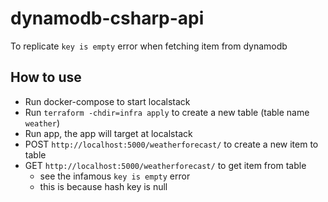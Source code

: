 # dynamodb-csharp-api

To replicate `key is empty` error when fetching item from dynamodb

## How to use
- Run docker-compose to start localstack
- Run `terraform -chdir=infra apply` to create a new table (table name `weather`)
- Run app, the app will target at localstack
- POST `http://localhost:5000/weatherforecast/` to create a new item to table
- GET `http://localhost:5000/weatherforecast/` to get item from table
    - see the infamous `key is empty` error
    - this is because hash key is null
